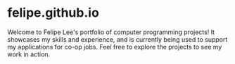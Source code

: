# felipe.github.io
Welcome to Felipe Lee's portfolio of computer programming projects! It showcases my skills and experience, and is currently being used to support my applications for co-op jobs. Feel free to explore the projects to see my work in action.
